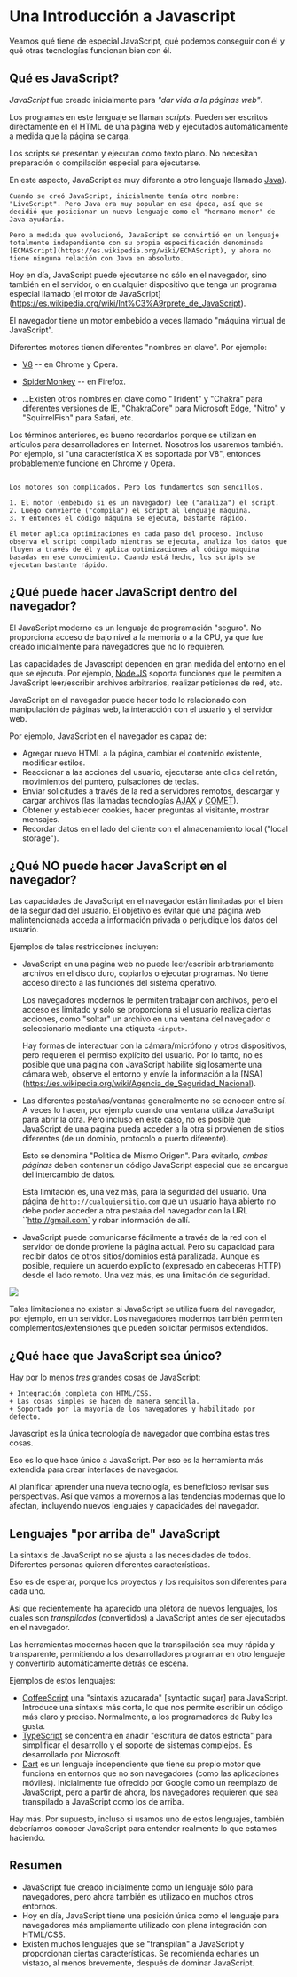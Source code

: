 # Una Introducción a Javascript

Veamos qué tiene de especial JavaScript, qué podemos conseguir con él y qué otras tecnologías funcionan bien con él.

## Qué es JavaScript?

*JavaScript* fue creado inicialmente para *"dar vida a la páginas web"*.

Los programas en este lenguaje se llaman *scripts*. Pueden ser escritos directamente en el HTML de una página web y ejecutados automáticamente a medida que la página se carga.

Los scripts se presentan y ejecutan como texto plano. No necesitan preparación o compilación especial para ejecutarse.

En este aspecto, JavaScript es muy diferente a otro lenguaje llamado [Java](https://es.wikipedia.org/wiki/Java_(lenguaje_de_programación))).

```smart header="¿Por qué <u>Java</u>Script?"
Cuando se creó JavaScript, inicialmente tenía otro nombre: "LiveScript". Pero Java era muy popular en esa época, así que se decidió que posicionar un nuevo lenguaje como el "hermano menor" de Java ayudaría.

Pero a medida que evolucionó, JavaScript se convirtió en un lenguaje totalmente independiente con su propia especificación denominada [ECMAScript](https://es.wikipedia.org/wiki/ECMAScript), y ahora no tiene ninguna relación con Java en absoluto.
```

Hoy en día, JavaScript puede ejecutarse no sólo en el navegador, sino también en el servidor, o en cualquier dispositivo que tenga un programa especial llamado [el motor de JavaScript] (https://es.wikipedia.org/wiki/Int%C3%A9rprete_de_JavaScript).

El navegador tiene un motor embebido a veces llamado "máquina virtual de JavaScript".

Diferentes motores tienen diferentes "nombres en clave". Por ejemplo:

- [V8](https://es.wikipedia.org/wiki/Chrome_V8) -- en Chrome y Opera.
- [SpiderMonkey](https://es.wikipedia.org/wiki/SpiderMonkey) -- en Firefox.

- ...Existen otros nombres en clave como "Trident" y "Chakra" para diferentes versiones de IE, "ChakraCore" para Microsoft Edge, "Nitro" y "SquirrelFish" para Safari, etc.

Los términos anteriores, es bueno recordarlos porque se utilizan en artículos para desarrolladores en Internet. Nosotros los usaremos también. Por ejemplo, si "una característica X es soportada por V8", entonces probablemente funcione en Chrome y Opera.

```smart header="¿Cómo funcionan los motores?"

Los motores son complicados. Pero los fundamentos son sencillos.

1. El motor (embebido si es un navegador) lee ("analiza") el script.
2. Luego convierte ("compila") el script al lenguaje máquina.
3. Y entonces el código máquina se ejecuta, bastante rápido.

El motor aplica optimizaciones en cada paso del proceso. Incluso observa el script compilado mientras se ejecuta, analiza los datos que fluyen a través de él y aplica optimizaciones al código máquina basadas en ese conocimiento. Cuando está hecho, los scripts se ejecutan bastante rápido.
```

## ¿Qué puede hacer JavaScript dentro del navegador?

El JavaScript moderno es un lenguaje de programación "seguro". No proporciona acceso de bajo nivel a la memoria o a la CPU, ya que fue creado inicialmente para navegadores que no lo requieren.

Las capacidades de Javascript dependen en gran medida del entorno en el que se ejecuta. Por ejemplo, [Node.JS](https://es.wikipedia.org/wiki/Node.js) soporta funciones que le permiten a JavaScript leer/escribir archivos arbitrarios, realizar peticiones de red, etc.

JavaScript en el navegador puede hacer todo lo relacionado con manipulación de páginas web, la interacción con el usuario y el servidor web.

Por ejemplo, JavaScript en el navegador es capaz de:

- Agregar nuevo HTML a la página, cambiar el contenido existente, modificar estilos.
- Reaccionar a las acciones del usuario, ejecutarse ante clics del ratón, movimientos del puntero, pulsaciones de teclas.
- Enviar solicitudes a través de la red a servidores remotos, descargar y cargar archivos (las llamadas tecnologías [AJAX](https://es.wikipedia.org/wiki/AJAX) y [COMET](https://es.wikipedia.org/wiki/Comet)).
- Obtener y establecer cookies, hacer preguntas al visitante, mostrar mensajes.
- Recordar datos en el lado del cliente con el almacenamiento local ("local storage").

## ¿Qué NO puede hacer JavaScript en el navegador?

Las capacidades de JavaScript en el navegador están limitadas por el bien de la seguridad del usuario. El objetivo es evitar que una página web malintencionada acceda a información privada o perjudique los datos del usuario.

Ejemplos de tales restricciones incluyen:

- JavaScript en una página web no puede leer/escribir arbitrariamente archivos en el disco duro, copiarlos o ejecutar programas. No tiene acceso directo a las funciones del sistema operativo.

    Los navegadores modernos le permiten trabajar con archivos, pero el acceso es limitado y sólo se proporciona si el usuario realiza ciertas acciones, como "soltar" un archivo en una ventana del navegador o seleccionarlo mediante una etiqueta `<input>`.

    Hay formas de interactuar con la cámara/micrófono y otros dispositivos, pero requieren el permiso explícito del usuario. Por lo tanto, no es posible que una página con JavaScript habilite sigilosamente una cámara web, observe el entorno y envíe la información a la [NSA] (https://es.wikipedia.org/wiki/Agencia_de_Seguridad_Nacional).
- Las diferentes pestañas/ventanas generalmente no se conocen entre sí. A veces lo hacen, por ejemplo cuando una ventana utiliza JavaScript para abrir la otra. Pero incluso en este caso, no es posible que JavaScript de una página pueda acceder a la otra si provienen de sitios diferentes (de un dominio, protocolo o puerto diferente).

    Esto se denomina "Política de Mismo Origen". Para evitarlo, *ambas páginas* deben contener un código JavaScript especial que se encargue del intercambio de datos.

    Esta limitación es, una vez más, para la seguridad del usuario. Una página de `http://cualquiersitio.com` que un usuario haya abierto no debe poder acceder a otra pestaña del navegador con la URL ``http://gmail.com` y robar información de allí.
- JavaScript puede comunicarse fácilmente a través de la red con el servidor de donde proviene la página actual. Pero su capacidad para recibir datos de otros sitios/dominios está paralizada. Aunque es posible, requiere un acuerdo explícito (expresado en cabeceras HTTP) desde el lado remoto. Una vez más, es una limitación de seguridad.

![](limitaciones.png)

Tales limitaciones no existen si JavaScript se utiliza fuera del navegador, por ejemplo, en un servidor. Los navegadores modernos también permiten complementos/extensiones que pueden solicitar permisos extendidos.

## ¿Qué hace que JavaScript sea único?

Hay por lo menos *tres* grandes cosas de JavaScript:

```compare
+ Integración completa con HTML/CSS.
+ Las cosas simples se hacen de manera sencilla.
+ Soportado por la mayoría de los navegadores y habilitado por defecto.
```
Javascript es la única tecnología de navegador que combina estas tres cosas.

Eso es lo que hace único a JavaScript. Por eso es la herramienta más extendida para crear interfaces de navegador.

Al planificar aprender una nueva tecnología, es beneficioso revisar sus perspectivas. Así que vamos a movernos a las tendencias modernas que lo afectan, incluyendo nuevos lenguajes y capacidades del navegador.

## Lenguajes "por arriba de" JavaScript

La sintaxis de JavaScript no se ajusta a las necesidades de todos. Diferentes personas quieren diferentes características.

Eso es de esperar, porque los proyectos y los requisitos son diferentes para cada uno.

Así que recientemente ha aparecido una plétora de nuevos lenguajes, los cuales son *transpilados* (convertidos) a JavaScript antes de ser ejecutados en el navegador.

Las herramientas modernas hacen que la transpilación sea muy rápida y transparente, permitiendo a los desarrolladores programar en otro lenguaje y convertirlo automáticamente detrás de escena.

Ejemplos de estos lenguajes:

- [CoffeeScript](http://coffeescript.org/) una "sintaxis azucarada" [syntactic sugar] para JavaScript. Introduce una sintaxis más corta, lo que nos permite escribir un código más claro y preciso. Normalmente, a los programadores de Ruby les gusta.
- [TypeScript](http://www.typescriptlang.org/) se concentra en añadir "escritura de datos estricta" para simplificar el desarrollo y el soporte de sistemas complejos. Es desarrollado por Microsoft.
- [Dart](https://www.dartlang.org/) es un lenguaje independiente que tiene su propio motor que funciona en entornos que no son navegadores (como las aplicaciones móviles). Inicialmente fue ofrecido por Google como un reemplazo de JavaScript, pero a partir de ahora, los navegadores requieren que sea transpilado a JavaScript como los de arriba.

Hay más. Por supuesto, incluso si usamos uno de estos lenguajes, también deberíamos conocer JavaScript para entender realmente lo que estamos haciendo.

## Resumen

- JavaScript fue creado inicialmente como un lenguaje sólo para navegadores, pero ahora también es utilizado en muchos otros entornos.
- Hoy en día, JavaScript tiene una posición única como el lenguaje para navegadores más ampliamente utilizado con plena integración con HTML/CSS.
- Existen muchos lenguajes que se "transpilan" a JavaScript y proporcionan ciertas características. Se recomienda echarles un vistazo, al menos brevemente, después de dominar JavaScript.
